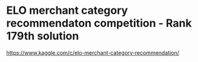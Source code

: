 # ELO merchant category recommendaton competition - Rank 179th solution
https://www.kaggle.com/c/elo-merchant-category-recommendation/
